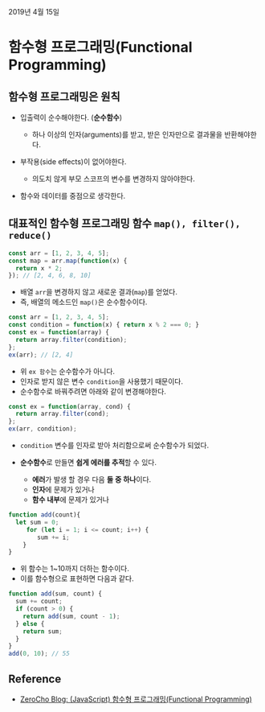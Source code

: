 2019년 4월 15일

# 함수형 프로그래밍(Functional Programming)

## 함수형 프로그래밍은 원칙 

- 입출력이 순수해야한다. (**순수함수**)
    - 하나 이상의 인자(arguments)를 받고, 받은 인자만으로 결과물을 반환해야한다.

- 부작용(side effects)이 없어야한다.
    - 의도치 않게 부모 스코프의 변수를 변경하지 않아야한다.

- 함수와 데이터를 중점으로 생각한다.


## 대표적인 함수형 프로그래밍 함수 `map(), filter(), reduce()`

```javascript
const arr = [1, 2, 3, 4, 5];
const map = arr.map(function(x) {
  return x * 2;
}); // [2, 4, 6, 8, 10]
```

- 배열 `arr`을 변경하지 않고 새로운 결과(`map`)를 얻었다.
- 즉, 배열의 메소드인 `map()`은 순수함수이다. 


```javascript
const arr = [1, 2, 3, 4, 5];
const condition = function(x) { return x % 2 === 0; }
const ex = function(array) {
  return array.filter(condition);
};
ex(arr); // [2, 4]
```

- 위 `ex 함수`는 순수함수가 아니다.
- 인자로 받지 않은 변수 `condition`을 사용했기 때문이다.
- 순수함수로 바꿔주려면 아래와 같이 변경해야한다.

```javascript
const ex = function(array, cond) {
  return array.filter(cond);
};
ex(arr, condition);
```  

- `condition` 변수를 인자로 받아 처리함으로써 순수함수가 되었다.

- **순수함수**로 만들면 **쉽게 에러를 추적**할 수 있다.
    - **에러**가 발생 할 경우 다음 **둘 중 하나**이다.
    - **인자**에 문제가 있거나
    - **함수 내부**에 문제가 있거나


```javascript
function add(count){
  let sum = 0;
     for (let i = 1; i <= count; i++) {
        sum += i;
    }
}
```

- 위 함수는 1~10까지 더하는 함수이다.
- 이를 함수형으로 표현하면 다음과 같다.

```javascript
function add(sum, count) {
  sum += count;
  if (count > 0) {
    return add(sum, count - 1);
  } else {
    return sum;
  }
}
add(0, 10); // 55
```




## Reference

- [ZeroCho Blog: (JavaScript) 함수형 프로그래밍(Functional Programming)](https://www.zerocho.com/category/JavaScript/post/572c6f759a5f1c4db2481ee3)
